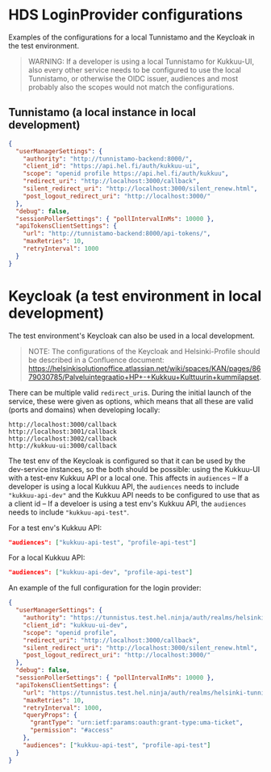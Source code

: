 # HDS LoginProvider configurations

Examples of the configurations for a local Tunnistamo and the Keycloak in the test environment.

> WARNING: If a developer is using a local Tunnistamo for Kukkuu-UI, also every other service needs to be configured to use the local Tunnistamo, or otherwise the OIDC issuer, audiences and most probably also the scopes would not match the configurations.

## Tunnistamo (a local instance in local development)

```json
{
  "userManagerSettings": {
    "authority": "http://tunnistamo-backend:8000/",
    "client_id": "https://api.hel.fi/auth/kukkuu-ui",
    "scope": "openid profile https://api.hel.fi/auth/kukkuu",
    "redirect_uri": "http://localhost:3000/callback",
    "silent_redirect_uri": "http://localhost:3000/silent_renew.html",
    "post_logout_redirect_uri": "http://localhost:3000/"
  },
  "debug": false,
  "sessionPollerSettings": { "pollIntervalInMs": 10000 },
  "apiTokensClientSettings": {
    "url": "http://tunnistamo-backend:8000/api-tokens/",
    "maxRetries": 10,
    "retryInterval": 1000
  }
}
```

# Keycloak (a test environment in local development)

The test environment's Keycloak can also be used in a local development.

> NOTE: The configurations of the Keycloak and Helsinki-Profile should be described in a Confluence document: https://helsinkisolutionoffice.atlassian.net/wiki/spaces/KAN/pages/8679030785/Palveluintegraatio+HP+-+Kukkuu+Kulttuurin+kummilapset.

There can be multiple valid `redirect_uri`s. During the initial launch of the service, these were given as options, which means that all these are valid (ports and domains) when developing locally:

```
http://localhost:3000/callback
http://localhost:3001/callback
http://localhost:3002/callback
http://kukkuu-ui:3000/callback
```

The test env of the Keycloak is configured so that it can be used by the dev-service instances, so the both should be possible: using the Kukkuu-UI with a test-env Kukkuu API or a local one. This affects in `audiences` – If a developer is using a local Kukkuu API, the `audiences` needs to include `"kukkuu-api-dev"` and the Kukkuu API needs to be configured to use that as a client id – If a develoer is using a test env's Kukkuu API, the `audiences` needs to include `"kukkuu-api-test"`.

For a test env's Kukkuu API:

```json
"audiences": ["kukkuu-api-test", "profile-api-test"]
```

For a local Kukkuu API:

```json
"audiences": ["kukkuu-api-dev", "profile-api-test"]
```

An example of the full configuration for the login provider:

```json
{
  "userManagerSettings": {
    "authority": "https://tunnistus.test.hel.ninja/auth/realms/helsinki-tunnistus/",
    "client_id": "kukkuu-ui-dev",
    "scope": "openid profile",
    "redirect_uri": "http://localhost:3000/callback",
    "silent_redirect_uri": "http://localhost:3000/silent_renew.html",
    "post_logout_redirect_uri": "http://localhost:3000/"
  },
  "debug": false,
  "sessionPollerSettings": { "pollIntervalInMs": 10000 },
  "apiTokensClientSettings": {
    "url": "https://tunnistus.test.hel.ninja/auth/realms/helsinki-tunnistus/protocol/openid-connect/token",
    "maxRetries": 10,
    "retryInterval": 1000,
    "queryProps": {
      "grantType": "urn:ietf:params:oauth:grant-type:uma-ticket",
      "permission": "#access"
    },
    "audiences": ["kukkuu-api-test", "profile-api-test"]
  }
}
```
